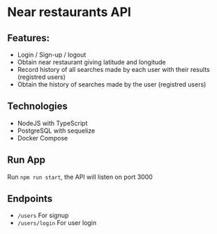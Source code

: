 # Near restaurants API

## Features:
- Login / Sign-up / logout
- Obtain near restaurant giving latitude and longitude
- Record history of all searches made by each user with their results (registred users)
- Obtain the history of searches made by the user (registred users)
## Technologies
- NodeJS with TypeScript
- PostgreSQL with sequelize
- Docker Compose
## Run App
Run `npm run start`, the API will listen on port 3000
## Endpoints
- `/users` For signup
- `/users/login` For user login
